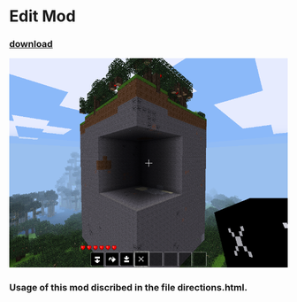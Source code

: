 # Edit Mod
### [download](https://github.com/MrRar/edit/archive/master.zip)
![Edit Mod screenshot](https://raw.githubusercontent.com/MrRar/edit/master/screenshot.png)
### Usage of this mod discribed in the file directions.html.
